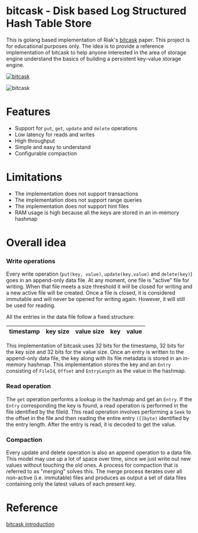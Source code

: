 # bitcask - Disk based Log Structured Hash Table Store
This is golang based implementation of Riak's [bitcask](https://riak.com/assets/bitcask-intro.pdf) paper. This project is for educational purposes only. The idea is to 
provide a reference implementation of bitcask to help anyone interested in the area of storage engine understand the basics of building a persistent key-value storage engine.

[![bitcask](https://github.com/SarthakMakhija/bitcask/actions/workflows/build.yml/badge.svg)](https://github.com/SarthakMakhija/bitcask/actions/workflows/build.yml)

![bitcask](https://user-images.githubusercontent.com/21108320/235445730-4ed5e92c-b459-4e11-b7fd-6640251b4112.png)

# Features
- Support for `put`, `get`, `update` and `delete` operations 
- Low latency for reads and writes
- High throughput
- Simple and easy to understand
- Configurable compaction

# Limitations
- The implementation does not support transactions
- The implementation does not support range queries
- The implementation does not support hint files
- RAM usage is high because all the keys are stored in an in-memory hashmap

# Overall idea

### Write operations
Every write operation (`put(key, value)`, `update(key,value)` and `delete(key)`) goes in an append-only data file.
At any moment, one file is "active" file for writing. When that file meets a size threshold it will be closed for writing and a new active file will be created.
Once a file is closed, it is considered immutable and will never be opened for writing again. However, it will still be used for reading.

All the entries in the data file follow a fixed structure:

| timestamp | key size 	 | value size | key | value 	 |
|-----------|------------|------------|-----|---------|

This implementation of bitcask uses 32 bits for the timestamp, 32 bits for the key size and 32 bits for the value size. Once an entry is written to the append-only data file, the key along with its file metadata is stored in an in-memory hashmap.
This implementation stores the key and an `Entry` consisting of `FileId`, `Offset` and `EntryLength` as the value in the hashmap.

### Read operation
The `get` operation performs a lookup in the hashmap and get an `Entry`. If the `Entry` corresponding the key is found, a read operation is performed in the file identified by the fileId.
This read operation involves performing a `Seek` to the offset in the file and then reading the entire entry `([]byte)` identified by the entry length. After the entry is read, it is decoded to get the value. 

### Compaction
Every update and delete operation is also an append operation to a data file. This model may use up a lot of space over time, since we just write out new values without touching the old ones. 
A process for compaction that is referred to as "merging" solves this. The merge process iterates over all non-active (i.e. immutable) files and produces as output a set of data files containing only
the latest values of each present key.

# Reference
[bitcask introduction](https://riak.com/assets/bitcask-intro.pdf)
